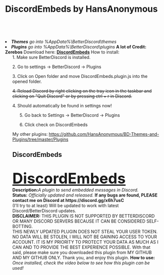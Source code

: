<h1>DiscordEmbeds by HansAnonymous</h1>

<br><div align=LEFT><br>

<li><i><b>Themes</b> go into %AppData%\BetterDiscord\themes</i>
<li><i><b>Plugins</b> go into %AppData%\BetterDiscord\plugins</i>
<b>A lot of Credit: Zerebos</b>
Download here: <b><a href="https://github.com/HansAnonymous/BD-Themes-and-Plugins/blob/master/Plugins/DiscordEmbeds/DiscordEmbeds.plugin.js">DiscordEmbeds</a></b>
How to install:
<ol>1. Make sure BetterDiscord is installed.</ol>
<ol>2. Go to settings -> BetterDiscord -> Plugins</ol>
<ol>3. Click on Open folder and move DiscordEmbeds.plugin.js into the opened folder.</ol>
<ol><strike>4. Reload Discord by right clicking on the tray icon in the taskbar and clicking on "Quit Discord" or by pressing ctrl + r in Discord.</strike></ol>
<ol>4. Should automatically be found in settings now!
<ol>5. Go back to Settings -> BetterDiscord -> Plugins</ol>
<ol>6. Click check on DiscordEmbeds</ol>

My other plugins: https://github.com/HansAnonymous/BD-Themes-and-Plugins/tree/master/Plugins

<h2>DiscordEmbeds</h2><br>
<font size="25"><b><DIV ALIGN=LEFT><a href="https://github.com/HansAnonymous/BD-Themes-and-Plugins/blob/master/Plugins/DiscordEmbeds/DiscordEmbeds.plugin.js">DiscordEmbeds</a></div></b></font>
<b>Description:</b><i>A plugin to send embedded messages in Discord.</i><br>
<b>Status:</b> <i>Officially updated and released.</i> <b>If any bugs are found, PLEASE contact me on Discord at https://discord.gg/x6h7usC</b><br>
(I'll try to at least) Will be updated to work with latest Discord/BetterDiscord updates.<br>
<b>DISCLAIMER:</b> THIS PLUGIN IS NOT SUPPORTED BY BETTERDISCORD OR MANY DISCORD SERVERS BECAUSE IT CAN BE CONSIDERED SELF-BOTTING.<br>
THIS NEWLY UPDATED PLUGIN DOES NOT STEAL YOUR USER TOKEN. NO DATA WILL BE STOLEN, I WILL NOT BE GAINING ACCESS TO YOUR ACCOUNT.
IT IS MY PRIORITY TO PROTECT YOUR DATA AS MUCH AS I CAN AND TO PROVIDE THE BEST EXPERIENCE POSSIBLE.
With that said, please make sure you downloaded this plugin from MY GITHUB AND MY GITHUB ONLY. Thank you, and enjoy this plugin.
<b>How to use:</b> <i>Once installed, check the video below to see how this plugin can be used!</i>
